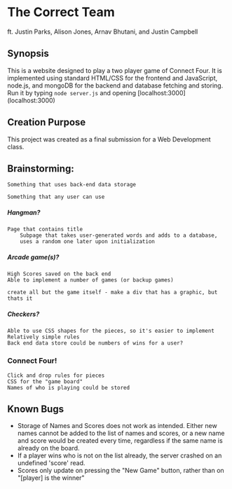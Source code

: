 # The Correct Team
ft. Justin Parks, Alison Jones, Arnav Bhutani, and Justin Campbell

## Synopsis
This is a website designed to play a two player game of Connect Four. It is implemented using standard HTML/CSS for the frontend and
JavaScript, node.js, and mongoDB for the backend and database fetching and storing. Run it by typing ```node server.js``` and opening
[localhost:3000] (localhost:3000)

## Creation Purpose
This project was created as a final submission for a Web Development class. 

## Brainstorming:

    Something that uses back-end data storage

    Something that any user can use

##### Hangman?

	Page that contains title
		Subpage that takes user-generated words and adds to a database, 
		uses a random one later upon initialization
		


##### Arcade game(s)?
		
    High Scores saved on the back end
    Able to implement a number of games (or backup games)

	create all but the game itself - make a div that has a graphic, but thats it
	

##### Checkers?

	Able to use CSS shapes for the pieces, so it's easier to implement
	Relatively simple rules
	Back end data store could be numbers of wins for a user?


### Connect Four!
	
	Click and drop rules for pieces
	CSS for the "game board"
	Names of who is playing could be stored
	
	
## Known Bugs
- Storage of Names and Scores does not work as intended. Either new names cannot be added to the list of names and scores, or a new name and score would be created every time, regardless if the same name is already on the board.
- If a player wins who is not on the list already, the server crashed on an undefined 'score' read.
- Scores only update on pressing the "New Game" button, rather than on "[player] is the winner"


